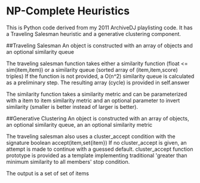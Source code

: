 NP-Complete Heuristics
======================

This is Python code derived from my 2011 ArchiveDJ playlisting code. It has a Traveling Salesman heuristic and 
a generative clustering component.

##Traveling Salesman
An object is constructed with an array of objects and an optional similarity queue

The traveling salesman function takes either a similarity function (float <= sim(item,item)) or a similarity
queue (sorted array of (item,item,score) triples) If the function is not provided, a O(n^2) similarity queue
is calculated as a preliminary step. The resulting array (cycle) is provided in self.answer

The similarity function takes a similarity metric and can be parameterized with a item to item similarity metric
 and an optional parameter to invert similarity (smaller is better instead of larger is better).
 

##Generative Clustering
An object is constructed with an array of objects, an optional similarity queue, an an optional similarity metric

The traveling salesman also uses a cluster_accept condition with the signature boolean accept(item,set{item})
If no cluster_accept is given, an attempt is made to continue with a guessed default.  cluster_accept function prototype
is provided as a template implementing traditional 'greater than minimum similarity to all members' stop condition.

The output is a set of set of items